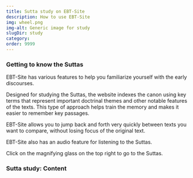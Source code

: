 ```yaml
---
title: Sutta study on EBT-Site
description: How to use EBT-Site
img: wheel.png
img-alt: Generic image for study 
slugDir: study
category:
order: 9999
---
```

### Getting to know the Suttas
EBT-Site has various features to help you familiarize yourself with the early discourses.

Designed for studying the Suttas, the website indexes the canon using key terms that represent important doctrinal themes and other notable features of the texts. This type of approach helps train the memory and makes it easier to remember key passages.

EBT-Site allows you to jump back and forth very quickly between texts you want to compare, without losing focus of the original text.

EBT-Site also has an audio feature for listening to the Suttas.

Click on the magnifying glass on the top right to go to the Suttas.

### Sutta study: Content
